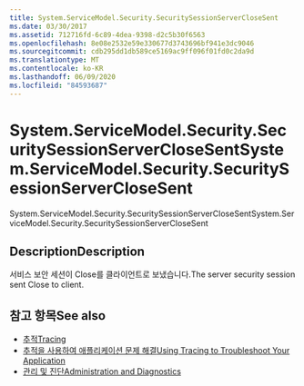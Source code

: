 ```yaml
---
title: System.ServiceModel.Security.SecuritySessionServerCloseSent
ms.date: 03/30/2017
ms.assetid: 712716fd-6c89-4dea-9398-d2c5b30f6563
ms.openlocfilehash: 8e08e2532e59e330677d3743696bf941e3dc9046
ms.sourcegitcommit: cdb295dd1db589ce5169ac9ff096f01fd0c2da9d
ms.translationtype: MT
ms.contentlocale: ko-KR
ms.lasthandoff: 06/09/2020
ms.locfileid: "84593687"
---
```

# <a name="systemservicemodelsecuritysecuritysessionserverclosesent"></a><span data-ttu-id="72cd7-102">System.ServiceModel.Security.SecuritySessionServerCloseSent</span><span class="sxs-lookup"><span data-stu-id="72cd7-102">System.ServiceModel.Security.SecuritySessionServerCloseSent</span></span>
<span data-ttu-id="72cd7-103">System.ServiceModel.Security.SecuritySessionServerCloseSent</span><span class="sxs-lookup"><span data-stu-id="72cd7-103">System.ServiceModel.Security.SecuritySessionServerCloseSent</span></span>  
  
## <a name="description"></a><span data-ttu-id="72cd7-104">Description</span><span class="sxs-lookup"><span data-stu-id="72cd7-104">Description</span></span>  
 <span data-ttu-id="72cd7-105">서비스 보안 세션이 Close를 클라이언트로 보냈습니다.</span><span class="sxs-lookup"><span data-stu-id="72cd7-105">The server security session sent Close to client.</span></span>  
  
## <a name="see-also"></a><span data-ttu-id="72cd7-106">참고 항목</span><span class="sxs-lookup"><span data-stu-id="72cd7-106">See also</span></span>

- [<span data-ttu-id="72cd7-107">추적</span><span class="sxs-lookup"><span data-stu-id="72cd7-107">Tracing</span></span>](index.md)
- [<span data-ttu-id="72cd7-108">추적을 사용하여 애플리케이션 문제 해결</span><span class="sxs-lookup"><span data-stu-id="72cd7-108">Using Tracing to Troubleshoot Your Application</span></span>](using-tracing-to-troubleshoot-your-application.md)
- [<span data-ttu-id="72cd7-109">관리 및 진단</span><span class="sxs-lookup"><span data-stu-id="72cd7-109">Administration and Diagnostics</span></span>](../index.md)
